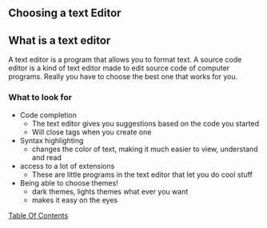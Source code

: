## Choosing a text Editor ##


## What is a text editor ##

A text editor is a program that allows you to format text. A source code editor is a kind of text editor made to edit source code of computer programs.
Really you have to choose the best one that works for you.


### What to look for ###

- Code completion
    + The text editor gives you suggestions based on the code you started
    + Will close tags when you create one
- Syntax highlighting
    + changes the color of text, making it much easier to view, understand and read
- access to a lot of extensions
    + These are little programs in the text editor that let you do cool stuff
- Being able to choose themes!
    + dark themes, lights themes what ever you want
    + makes it easy on the eyes

[Table Of Contents](https://nicholas-mercado.github.io/reading-notes/home.html)